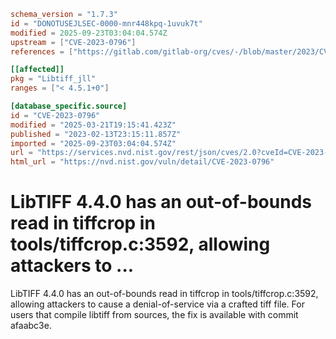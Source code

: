 ```toml
schema_version = "1.7.3"
id = "DONOTUSEJLSEC-0000-mnr448kpq-1uvuk7t"
modified = 2025-09-23T03:04:04.574Z
upstream = ["CVE-2023-0796"]
references = ["https://gitlab.com/gitlab-org/cves/-/blob/master/2023/CVE-2023-0796.json", "https://gitlab.com/libtiff/libtiff/-/commit/afaabc3e50d4e5d80a94143f7e3c997e7e410f68", "https://gitlab.com/libtiff/libtiff/-/issues/499", "https://lists.debian.org/debian-lts-announce/2023/02/msg00026.html", "https://security.gentoo.org/glsa/202305-31", "https://security.netapp.com/advisory/ntap-20230316-0003/", "https://www.debian.org/security/2023/dsa-5361", "https://gitlab.com/gitlab-org/cves/-/blob/master/2023/CVE-2023-0796.json", "https://gitlab.com/libtiff/libtiff/-/commit/afaabc3e50d4e5d80a94143f7e3c997e7e410f68", "https://gitlab.com/libtiff/libtiff/-/issues/499", "https://lists.debian.org/debian-lts-announce/2023/02/msg00026.html", "https://security.gentoo.org/glsa/202305-31", "https://security.netapp.com/advisory/ntap-20230316-0003/", "https://www.debian.org/security/2023/dsa-5361"]

[[affected]]
pkg = "Libtiff_jll"
ranges = ["< 4.5.1+0"]

[database_specific.source]
id = "CVE-2023-0796"
modified = "2025-03-21T19:15:41.423Z"
published = "2023-02-13T23:15:11.857Z"
imported = "2025-09-23T03:04:04.574Z"
url = "https://services.nvd.nist.gov/rest/json/cves/2.0?cveId=CVE-2023-0796"
html_url = "https://nvd.nist.gov/vuln/detail/CVE-2023-0796"
```

# LibTIFF 4.4.0 has an out-of-bounds read in tiffcrop in tools/tiffcrop.c:3592, allowing attackers to ...

LibTIFF 4.4.0 has an out-of-bounds read in tiffcrop in tools/tiffcrop.c:3592, allowing attackers to cause a denial-of-service via a crafted tiff file. For users that compile libtiff from sources, the fix is available with commit afaabc3e.

